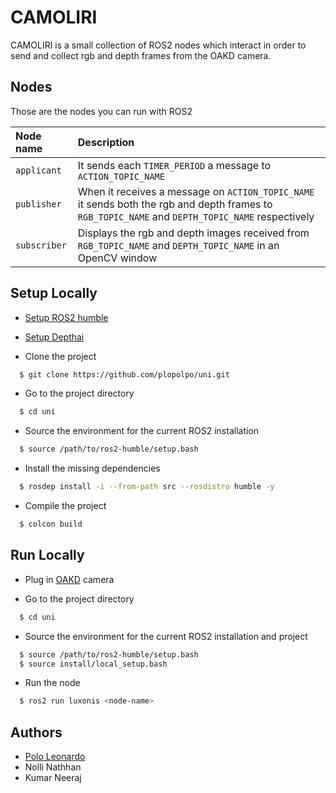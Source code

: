 
# CAMOLIRI

CAMOLIRI is a small collection of ROS2 nodes which interact in order to send and collect rgb and depth frames from the OAKD camera. 


## Nodes

Those are the nodes you can run with ROS2 

| Node name   | Description                                                   |
| :--------   | :----------------------------------------------------------   |
| `applicant` | It sends each `TIMER_PERIOD` a message to `ACTION_TOPIC_NAME` |
| `publisher` | When it receives a message on `ACTION_TOPIC_NAME` it sends both the rgb and depth frames to `RGB_TOPIC_NAME` and `DEPTH_TOPIC_NAME` respectively|
| `subscriber`| Displays the rgb and depth images received from `RGB_TOPIC_NAME` and `DEPTH_TOPIC_NAME` in an OpenCV window |



## Setup Locally

- [Setup ROS2 humble](https://docs.ros.org/en/humble/Installation.html)

- [Setup Depthai](https://docs.luxonis.com/software/depthai/manual-install/)

- Clone the project

```bash
  $ git clone https://github.com/plopolpo/uni.git
```

- Go to the project directory

```bash
  $ cd uni
```

- Source the environment for the current ROS2 installation

```bash
  $ source /path/to/ros2-humble/setup.bash
```

- Install the missing dependencies

```bash
  $ rosdep install -i --from-path src --rosdistro humble -y
```

- Compile the project

```bash
  $ colcon build
```
 

## Run Locally

- Plug in [OAKD](https://shop.luxonis.com/products/oak-d) camera

- Go to the project directory

```bash
  $ cd uni
```

- Source the environment for the current ROS2 installation and project

```bash
  $ source /path/to/ros2-humble/setup.bash
  $ source install/local_setup.bash
```

- Run the node

```bash
  $ ros2 run luxonis <node-name>
```
 


## Authors

- [Polo Leonardo](https://www.github.com/PloGaming)
- Nolli Nathhan
- Kumar Neeraj
